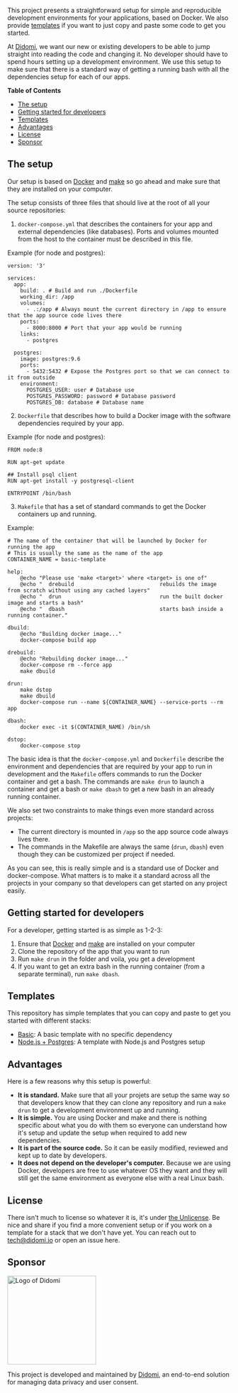 This project presents a straightforward setup for simple and reproducible development environments for your applications, based on Docker. We also provide [templates](templates/) if you want to just copy and paste some code to get you started.

At [Didomi](https://www.didomi.io), we want our new or existing developers to be able to jump straight into reading the code and changing it. No developer should have to spend hours setting up a development environment.
We use this setup to make sure that there is a standard way of getting a running bash with all the dependencies setup for each of our apps.

**Table of Contents**

- [The setup](#the-setup)
- [Getting started for developers](#getting-started-for-developers)
- [Templates](#templates)
- [Advantages](#advantages)
- [License](#license)
- [Sponsor](#sponsor)

## The setup

Our setup is based on [Docker](https://www.docker.com/) and [make](https://www.gnu.org/software/make/) so go ahead and make sure that they are installed on your computer.

The setup consists of three files that should live at the root of all your source repositories:

1) `docker-compose.yml` that describes the containers for your app and external dependencies (like databases). Ports and volumes mounted from the host to the container must be described in this file.

Example (for node and postgres):

```
version: '3'

services:
  app:
    build: . # Build and run ./Dockerfile
    working_dir: /app
    volumes:
      - .:/app # Always mount the current directory in /app to ensure that the app source code lives there
    ports:
      - 8000:8000 # Port that your app would be running
    links:
      - postgres

  postgres:
    image: postgres:9.6
    ports:
      - 5432:5432 # Expose the Postgres port so that we can connect to it from outside
    environment:
      POSTGRES_USER: user # Database use
      POSTGRES_PASSWORD: password # Database password
      POSTGRES_DB: database # Database name
```

2. `Dockerfile` that describes how to build a Docker image with the software dependencies required by your app.

Example (for node and postgres):

```
FROM node:8

RUN apt-get update

## Install psql client
RUN apt-get install -y postgresql-client

ENTRYPOINT /bin/bash
```

3. `Makefile` that has a set of standard commands to get the Docker containers up and running.

Example:

```
# The name of the container that will be launched by Docker for running the app
# This is usually the same as the name of the app
CONTAINER_NAME = basic-template

help:
	@echo "Please use 'make <target>' where <target> is one of"
	@echo "  drebuild                           rebuilds the image from scratch without using any cached layers"
	@echo "  drun                               run the built docker image and starts a bash"
	@echo "  dbash                              starts bash inside a running container."

dbuild:
	@echo "Building docker image..."
	docker-compose build app

drebuild:
	@echo "Rebuilding docker image..."
	docker-compose rm --force app
	make dbuild

drun:
	make dstop
	make dbuild
	docker-compose run --name ${CONTAINER_NAME} --service-ports --rm app

dbash:
	docker exec -it $(CONTAINER_NAME) /bin/sh

dstop:
	docker-compose stop
```

The basic idea is that the `docker-compose.yml` and `Dockerfile` describe the environment and dependencies that are required by your app to run in development and the `Makefile` offers commands to run the Docker container and get a bash. The commands are `make drun` to launch a container and get a bash or `make dbash` to get a new bash in an already running container.

We also set two constraints to make things even more standard across projects:

 - The current directory is mounted in `/app` so the app source code always lives there.
 - The commands in the Makefile are always the same (`drun`, `dbash`) even though they can be customized per project if needed.

As you can see, this is really simple and is a standard use of Docker and docker-compose. What matters is to make it a standard across all the projects in your company so that developers can get started on any project easily.

## Getting started for developers

For a developer, getting started is as simple as 1-2-3:

 1. Ensure that  [Docker](https://www.docker.com/) and [make](https://www.gnu.org/software/make/) are installed on your computer
 2. Clone the repository of the app that you want to run
 3. Run `make drun` in the folder and voila, you get a development 
 4. If you want to get an extra bash in the running container (from a separate terminal), run `make dbash`.

## Templates

This repository has simple templates that you can copy and paste to get you started with different stacks:

 - [Basic](templates/basic): A basic template with no specific dependency
 - [Node.js + Postgres](templates/node-postgres): A template with Node.js and Postgres setup

## Advantages

Here is a few reasons why this setup is powerful:

 - **It is standard.** Make sure that all your projets are setup the same way so that developers know that they can clone any repository and run a `make drun` to get a development environment up and running.
 - **It is simple.** You are using Docker and make and there is nothing specific about what you do with them so everyone can understand how it's setup and update the setup when required to add new dependencies.
 - **It is part of the source code.** So it can be easily modified, reviewed and kept up to date by developers.
 - **It does not depend on the developer's computer.** Because we are using Docker, developers are free to use whatever OS they want and they will still get the same environment as everyone else with a real Linux bash.

## License

There isn't much to license so whatever it is, it's under [the Unlicense](http://unlicense.org/UNLICENSE).
Be nice and share if you find a more convenient setup or if you work on a template for a stack that we don't have yet. You can reach out to tech@didomi.io or open an issue here.

## Sponsor

<a href="https://www.didomi.io">
    <img src="https://www.didomi.io/wp-content/uploads/2017/01/cropped-didomi-horizontal-1.png" alt="Logo of Didomi" width="200" />
</a>

This project is developed and maintained by [Didomi](https://www.didomi.io), an end-to-end solution for managing data privacy and user consent.
